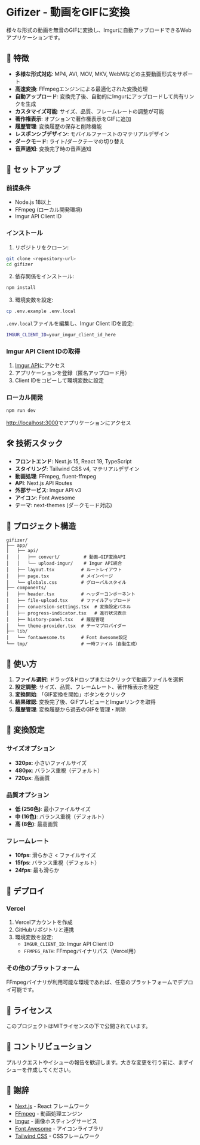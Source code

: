 # Gifizer - 動画をGIFに変換

様々な形式の動画を無音のGIFに変換し、Imgurに自動アップロードできるWebアプリケーションです。

## 🌟 特徴

- **多様な形式対応**: MP4, AVI, MOV, MKV, WebMなどの主要動画形式をサポート
- **高速変換**: FFmpegエンジンによる最適化された変換処理
- **自動アップロード**: 変換完了後、自動的にImgurにアップロードして共有リンクを生成
- **カスタマイズ可能**: サイズ、品質、フレームレートの調整が可能
- **著作権表示**: オプションで著作権表示をGIFに追加
- **履歴管理**: 変換履歴の保存と削除機能
- **レスポンシブデザイン**: モバイルファーストのマテリアルデザイン
- **ダークモード**: ライト/ダークテーマの切り替え
- **音声通知**: 変換完了時の音声通知

## 🚀 セットアップ

### 前提条件

- Node.js 18以上
- FFmpeg (ローカル開発環境)
- Imgur API Client ID

### インストール

1. リポジトリをクローン:
```bash
git clone <repository-url>
cd gifizer
```

2. 依存関係をインストール:
```bash
npm install
```

3. 環境変数を設定:
```bash
cp .env.example .env.local
```

`.env.local`ファイルを編集し、Imgur Client IDを設定:
```bash
IMGUR_CLIENT_ID=your_imgur_client_id_here
```

### Imgur API Client IDの取得

1. [Imgur API](https://api.imgur.com/oauth2/addclient)にアクセス
2. アプリケーションを登録（匿名アップロード用）
3. Client IDをコピーして環境変数に設定

### ローカル開発

```bash
npm run dev
```

[http://localhost:3000](http://localhost:3000)でアプリケーションにアクセス

## 🛠️ 技術スタック

- **フロントエンド**: Next.js 15, React 19, TypeScript
- **スタイリング**: Tailwind CSS v4, マテリアルデザイン
- **動画処理**: FFmpeg, fluent-ffmpeg
- **API**: Next.js API Routes
- **外部サービス**: Imgur API v3
- **アイコン**: Font Awesome
- **テーマ**: next-themes (ダークモード対応)

## 📁 プロジェクト構造

```
gifizer/
├── app/
│   ├── api/
│   │   ├── convert/         # 動画→GIF変換API
│   │   └── upload-imgur/    # Imgur API統合
│   ├── layout.tsx          # ルートレイアウト
│   ├── page.tsx            # メインページ
│   └── globals.css         # グローバルスタイル
├── components/
│   ├── header.tsx          # ヘッダーコンポーネント
│   ├── file-upload.tsx     # ファイルアップロード
│   ├── conversion-settings.tsx  # 変換設定パネル
│   ├── progress-indicator.tsx   # 進行状況表示
│   ├── history-panel.tsx   # 履歴管理
│   └── theme-provider.tsx  # テーマプロバイダー
├── lib/
│   └── fontawesome.ts      # Font Awesome設定
└── tmp/                    # 一時ファイル（自動生成）
```

## 🎨 使い方

1. **ファイル選択**: ドラッグ&ドロップまたはクリックで動画ファイルを選択
2. **設定調整**: サイズ、品質、フレームレート、著作権表示を設定
3. **変換開始**: 「GIF変換を開始」ボタンをクリック
4. **結果確認**: 変換完了後、GIFプレビューとImgurリンクを取得
5. **履歴管理**: 変換履歴から過去のGIFを管理・削除

## 🔧 変換設定

### サイズオプション
- **320px**: 小さいファイルサイズ
- **480px**: バランス重視（デフォルト）
- **720px**: 高画質

### 品質オプション
- **低 (256色)**: 最小ファイルサイズ
- **中 (16色)**: バランス重視（デフォルト）
- **高 (8色)**: 最高画質

### フレームレート
- **10fps**: 滑らかさ < ファイルサイズ
- **15fps**: バランス重視（デフォルト）
- **24fps**: 最も滑らか

## 🚢 デプロイ

### Vercel

1. Vercelアカウントを作成
2. GitHubリポジトリと連携
3. 環境変数を設定:
   - `IMGUR_CLIENT_ID`: Imgur API Client ID
   - `FFMPEG_PATH`: FFmpegバイナリパス（Vercel用）

### その他のプラットフォーム

FFmpegバイナリが利用可能な環境であれば、任意のプラットフォームでデプロイ可能です。

## 📝 ライセンス

このプロジェクトはMITライセンスの下で公開されています。

## 🤝 コントリビューション

プルリクエストやイシューの報告を歓迎します。大きな変更を行う前に、まずイシューを作成してください。

## 🙏 謝辞

- [Next.js](https://nextjs.org) - React フレームワーク
- [FFmpeg](https://ffmpeg.org) - 動画処理エンジン
- [Imgur](https://imgur.com) - 画像ホスティングサービス
- [Font Awesome](https://fontawesome.com) - アイコンライブラリ
- [Tailwind CSS](https://tailwindcss.com) - CSSフレームワーク
